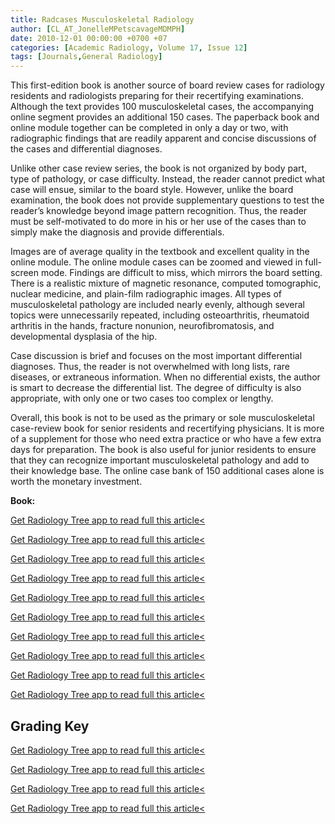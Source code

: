 ```yaml
---
title: Radcases Musculoskeletal Radiology
author: [CL_AT_JonelleMPetscavageMDMPH]
date: 2010-12-01 00:00:00 +0700 +07
categories: [Academic Radiology, Volume 17, Issue 12]
tags: [Journals,General Radiology]
---
```

This first-edition book is another source of board review cases for radiology residents and radiologists preparing for their recertifying examinations. Although the text provides 100 musculoskeletal cases, the accompanying online segment provides an additional 150 cases. The paperback book and online module together can be completed in only a day or two, with radiographic findings that are readily apparent and concise discussions of the cases and differential diagnoses.

Unlike other case review series, the book is not organized by body part, type of pathology, or case difficulty. Instead, the reader cannot predict what case will ensue, similar to the board style. However, unlike the board examination, the book does not provide supplementary questions to test the reader’s knowledge beyond image pattern recognition. Thus, the reader must be self-motivated to do more in his or her use of the cases than to simply make the diagnosis and provide differentials.

Images are of average quality in the textbook and excellent quality in the online module. The online module cases can be zoomed and viewed in full-screen mode. Findings are difficult to miss, which mirrors the board setting. There is a realistic mixture of magnetic resonance, computed tomographic, nuclear medicine, and plain-film radiographic images. All types of musculoskeletal pathology are included nearly evenly, although several topics were unnecessarily repeated, including osteoarthritis, rheumatoid arthritis in the hands, fracture nonunion, neurofibromatosis, and developmental dysplasia of the hip.

Case discussion is brief and focuses on the most important differential diagnoses. Thus, the reader is not overwhelmed with long lists, rare diseases, or extraneous information. When no differential exists, the author is smart to decrease the differential list. The degree of difficulty is also appropriate, with only one or two cases too complex or lengthy.

Overall, this book is not to be used as the primary or sole musculoskeletal case-review book for senior residents and recertifying physicians. It is more of a supplement for those who need extra practice or who have a few extra days for preparation. The book is also useful for junior residents to ensure that they can recognize important musculoskeletal pathology and add to their knowledge base. The online case bank of 150 additional cases alone is worth the monetary investment.

**Book:**

[Get Radiology Tree app to read full this article<](https://clinicalpub.com/app)

[Get Radiology Tree app to read full this article<](https://clinicalpub.com/app)

[Get Radiology Tree app to read full this article<](https://clinicalpub.com/app)

[Get Radiology Tree app to read full this article<](https://clinicalpub.com/app)

[Get Radiology Tree app to read full this article<](https://clinicalpub.com/app)

[Get Radiology Tree app to read full this article<](https://clinicalpub.com/app)

[Get Radiology Tree app to read full this article<](https://clinicalpub.com/app)

[Get Radiology Tree app to read full this article<](https://clinicalpub.com/app)

[Get Radiology Tree app to read full this article<](https://clinicalpub.com/app)

[Get Radiology Tree app to read full this article<](https://clinicalpub.com/app)

## Grading Key

[Get Radiology Tree app to read full this article<](https://clinicalpub.com/app)

[Get Radiology Tree app to read full this article<](https://clinicalpub.com/app)

[Get Radiology Tree app to read full this article<](https://clinicalpub.com/app)

[Get Radiology Tree app to read full this article<](https://clinicalpub.com/app)